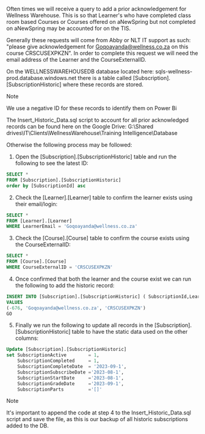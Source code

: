 Often times we will receive a query to add a prior acknowledgement for Wellness Warehouse. This is so that Learner's who have completed class room based Courses or Courses offered on aNewSpring but not completed on aNewSpring may be accounted for on the TIS. 

Generally these requests will come from Abby or NLT IT support as such: "please give acknowledgement for [Goqoayanda@wellness.co.za](mailto:Goqoayanda@wellness.co.za) on this course CRSCUSEXPKZN". 
In order to complete this request we will need the email address of the Learner and the CourseExternalID.

On the WELLNESSWAREHOUSEDB database located here: sqls-wellness-prod.database.windows.net there is a table called [Subscription].[SubscriptionHistoric] where these records are stored. 

>[!Note]
>We use a negative ID for these records to identify them on Power Bi 

The Insert_Historic_Data.sql script to account for all prior acknowledged records can be found here on the Google Drive: 
G:\Shared drives\IT\Clients\WellnessWarehouse\Training Intelligence\Database

Otherwise the following process may be followed:
1. Open the [Subscription].[SubscriptionHistoric] table and run the following to see the latest ID: 
```sql
SELECT *
FROM [Subscription].[SubscriptionHistoric]
order by [SubscriptionId] asc 
```
2. Check the [Learner].[Learner] table to confirm the learner exists using their email/login:
```sql
SELECT *
FROM [Learner].[Learner]
WHERE LearnerEmail = 'Goqoayanda@wellness.co.za'
```
3. Check the [Course].[Course] table to confirm the course exists using the CourseExternalID:
```sql
SELECT *
FROM [Course].[Course]
WHERE CourseExternalID = 'CRSCUSEXPKZN'
```
4. Once confirmed that both the learner and the course exist we can run the following to add the historic record:
```sql
INSERT INTO [Subscription].[SubscriptionHistoric] ( SubscriptionId,LearnerLogin,CourseExternalId) 
VALUES 
(-676, 'Goqoayanda@wellness.co.za', 'CRSCUSEXPKZN')
GO
```
5. Finally we run the following to update all records in the [Subscription].[SubscriptionHistoric] table to have the static data used on the other columns:
```sql 
Update [Subscription].[SubscriptionHistoric]
set SubscriptionActive        = 1, 
	SubscriptionCompleted     = 1,
	SubscriptionCompleteDate  = '2023-09-1',
	SubscriptionSubscribeDate ='2023-08-1',
	SubscriptionStartDate     ='2023-08-1',
	SubscriptionGradeDate     ='2023-09-1',
	SubscriptionParts         ='[]'
```

>[!Note]
>It's important to append the code at step 4 to the Insert_Historic_Data.sql script and save the file, as this is our backup of all historic subscriptions added to the DB.

